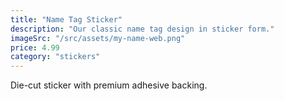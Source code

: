 ```yaml
---
title: "Name Tag Sticker"
description: "Our classic name tag design in sticker form."
imageSrc: "/src/assets/my-name-web.png"
price: 4.99
category: "stickers"
---
```

Die-cut sticker with premium adhesive backing.